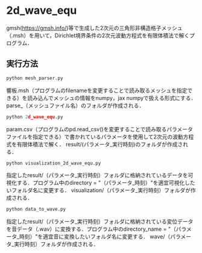# 2d_wave_equ

gmsh(https://gmsh.info/)等で生成した2次元の三角形非構造格子メッシュ（.msh）を用いて，Dirichlet境界条件の2次元波動方程式を有限体積法で解くプログラム．

## 実行方法

```python
python mesh_parser.py
```
響板.msh（プログラムのfilenameを変更することで読み取るメッシュを指定できる）を読み込んでメッシュの情報をnumpy，jax numpyで扱える形式にする．
parse_（メッシュファイル名）のフォルダが作成される．

```python
python 2d_wave_equ.py
```
param.csv（プログラムのpd.read_csv()を変更することで読み取るパラメータファイルを指定できる）で書かれているパラメータを使用して2次元の波動方程式を有限体積法で解く．
result/(パラメータ_実行時刻)のフォルダが作成される．

```python
python visualization_2d_wave_equ.py
```
指定したresult/（パラメータ_実行時刻）フォルダに格納されているデータを可視化する．プログラム中のdirectory = "（パラメータ_時刻）"を適宜可視化したいフォルダ名に変更する．
visualization/（パラメータ_実行時刻）フォルダが作成される．

```python
python data_to_wave.py
```
指定したresult/（パラメータ_実行時刻）フォルダに格納されている変位データを音データ（.wav）に変換する．プログラム中のdirectory_name = "（パラメータ_時刻）"を適宜音に変換したいフォルダ名に変更する．
wave/（パラメータ_実行時刻）フォルダが作成される．